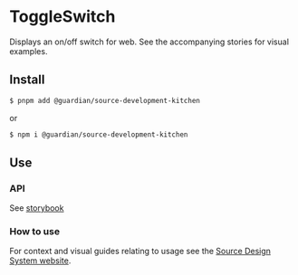 # ToggleSwitch

Displays an on/off switch for web. See the accompanying stories for visual examples.

## Install

```sh
$ pnpm add @guardian/source-development-kitchen
```

or

```sh
$ npm i @guardian/source-development-kitchen
```

## Use

### API

See [storybook](https://guardian.github.io/storybooks/?path=/story/source-development-kitchen_react-components-toggleswitch--with-no-label)

### How to use

For context and visual guides relating to usage see the [Source Design System website](https://theguardian.design).
